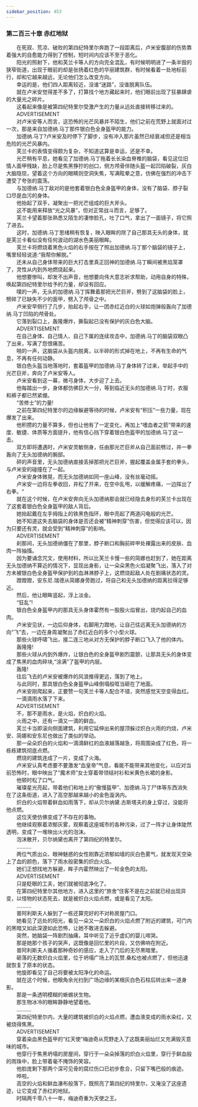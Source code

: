```yaml
---
sidebar_position: 453
---
```

### 第二百三十章 赤红地狱  


　　在死寂、荒凉、破败的第四纪特里尔奔跑了一段距离后，卢米安腹部的伤势靠着强大的自愈能力得到了控制，短时间内应该不至于恶化。  
　　阳光的照射下，他和芙兰卡等人的方向完全混乱，有时候明明进了一条半毁的狭窄街道，出现于眼前的却是张扬着红色的华丽建筑群，有时候看着一处地标前行，却和它越来越远，无论他们怎么改变方向。  
　　幸运的是，他们四人距离较近，没谁“迷路”，没谁脱离队伍。  
　　就在卢米安觉得差不多了，打算找个地方藏起来时，他们眼前出现了狂暴肆虐的大量光之碎片。  
　　这看起来像是被第四纪特里尔受激产生的力量从远处直接转移过来的。  
　　ADVERTISEMENT  
　　对卢米安等人而言，这恐怖的光芒风暴并不陌生，他们之前在荒野上就面对过一次，那是来自加德纳.马丁那件银白色全身盔甲的能力。  
　　加德纳.马丁?卢米安及时停下了脚步，没有冲入那片虽然已经衰减但还是相当危险的光芒风暴内。  
　　芙兰卡的表情变得颇为复杂，不知道这算是幸运，还是不幸。  
　　光芒稍有平息，她看见了加德纳.马丁拖着长长染血脊椎的脑袋，看见这位旧情人面甲残缺，脸上尽是焦黑狰狞的创口，侧方颅骨伴随头盔一起凹陷破裂，灰白大脑隐现，望着这个方向的眼睛则空洞失焦，写满眩晕之意，仿佛在强烈的冲击下遭受了夸张的震荡。  
　　与加德纳.马丁敌对的是他套着银白色全身盔甲的身体，没有了脑袋、脖子裂口尽是血污的身体。  
　　他抬起了双手，凝聚出一把光芒组成的巨大斧头。  
　　这不能用来释放“光之风暴”，但对正常战斗而言，足够了。  
　　芙兰卡望着那张熟悉又陌生的凄惨脸孔，吐了口气，拿出了一面镜子，将它照了进去。  
　　这时，加德纳.马丁思绪稍有恢复，映入眼眸的除了自己那具无头的身体，就是芙兰卡看似没有任何波动的湖水色美丽眼眸。  
　　芙兰卡将燃烧着黑色火焰的右手按在了照出加德纳.马丁那个脑袋的镜子上，嘴里轻轻说道:“我帮你解脱。”  
　　还未从自己身体带来的巨大打击里真正回神的加德纳.马丁瞬间被黑焰笼罩了，灵性从内到外地燃烧起来。  
　　他想要惨叫，却发不出声音，他想要向伟大意志祈求帮助，动用自身的特殊，唤起第四纪特里尔给予的力量，却没有回应。  
　　噗的一声，无头的加德纳.马丁挥舞着那把光芒巨斧，劈到了这脑袋的脸上，劈碎了已缺失不少的面甲，劈入了颅骨之中。  
　　卢米安早侧行了几步，抬起右手，让一团赤红近白的火球如炮弹般轰向了加德纳.马丁凹陷的颅骨处。  
　　它落到裂口上，轰隆爆炸，撕裂起已没有保护的灰白色大脑。  
　　ADVERTISEMENT  
　　在自己身体、自己情人、自己下属的连续攻击中，加德纳.马丁的脑袋双眼凸了出来，写满了怨恨痛苦。  
　　啪的一声，这脑袋从头盔内脱离，以半碎的形式掉在地上，不再有生命的气息，不再有任何动静。  
　　银白色头盔当地落地时，套着盔甲的加德纳.马丁身体转了过来，举起手中的光芒巨斧，奔向了卢米安等人。  
　　卢米安看到这一幕，微弓身体，大步迎了上去。  
　　他每踏出一步，身体都仿佛巨大一分，等到临近无头的加德纳.马丁时，衣服和裤子都已然紧绷。  
　　“苦修士”的力量!  
　　之前在第四纪特里尔的边缘躲避等待的时候，卢米安有“积压”一些力量，现在爆发了出来。  
　　他积攒的力量不算多，但也让他有了一定变化，再加上“嗜血者之箭”带来的速度、敏捷、体质等方面提升，他有信心挡下穿着银白色盔甲的加德纳.马丁这一击。  
　　双方即将遭遇时，卢米安灵敏侧身，任由那光芒巨斧从自己面前劈过，并一拳轰向了无头加德纳的腕部。  
　　砰的声音里，无头加德纳直接丢掉那把光芒巨斧，握起覆盖金属手套的拳头，与卢米安的碰撞在了一起。  
　　卢米安身体微晃，而无头加德纳如同一座山峰，没有丝毫动摇。  
　　卢米安一边将左拳收回，并松了开来，在空中乱甩，以缓解疼痛，一边挥出了右拳。“  
　　就在这个时候，在卢米安奔向无头加德纳那会就已经隐去身形的芙兰卡出现在了这套着银白色全身盔甲的敌人背后。  
　　她抬起戴在左手拇指上的铁黑色指环，眼中亮起了两道闪电般的光芒。  
　　她不知道这失去脑袋的身体是否还会被“精神刺穿”伤害，但觉得应该可以，因为只要还有灵，就会受到“精神刺穿”的影响。  
　　ADVERTISEMENT  
　　刹那间，无头加德纳僵在了那里，脖子断口和胸前碎甲处裸露出来的皮肤、血肉一阵抽搐。  
　　因为要诵念咒文，使用材料，所以比芙兰卡慢一些的简娜也赶到了，她在距离无头加德纳不算近的情况下，显现出身影，让一朵朵黑色火焰凝聚飞出，落入了对方未被银白色全身盔甲保护到的血淋淋脖子上，这燃烧起敌人处在剧痛状态的灵。  
　　蹬蹬蹬，安东尼.瑞德从简娜身旁跑过，将自己和无头加德纳的距离拉得足够近。  
　　然后，他让眼眸竖起，浮上淡金。  
　　“狂乱”!  
　　银白色全身盔甲内的那具无头身体霍然有一股股火焰冒出，烧灼起自己的血肉。  
　　卢米安见状，一边后仰身体，右脚用力蹬地，让自己往远离无头加德纳的方向“飞”去，一边在身周凝聚出了赤红近白的多个小型火球。  
　　那些火球呼啸飞出，接二连三地从对方无保护的脖子断口飞入了他的体内。  
　　轰隆隆!  
　　那些火球从内到外爆炸，让银白色的全身盔甲剧烈震颤，让那具无头的身体变成了焦黑的血肉碎块,“涂满”了盔甲的内层。  
　　轰隆!  
　　往后飞去的卢米安被爆炸的风浪推得更远，落到了地上。  
　　与此同时，那具银白色全身盔甲山峰倒塌般哐当砸在了地面。  
　　卢米安刚爬起来，正要赞一句芙兰卡等人配合不错，突然感觉天空变得血红。  
　　一滴滴雨水落了下来。  
　　ADVERTISEMENT  
　　不，那不是雨水，是火焰，炽白的火焰。  
　　火雨之中，还有一滴又一滴的鲜血。  
　　芙兰卡当即滚向侧面建筑，利用它延伸出来的屋顶躲过炽白火雨的灼烧，卢米安、简娜和安东尼也做出了类似的举动。  
　　那一朵朵炽白的火焰和一滴滴鲜红的血液越落越急，将周围染成了红色，将一栋栋建筑彻底点燃。  
　　燃烧的建筑连成了一片，变成了火海。  
　　卢米安认真考虑要不要激发“血皇帝”气息，看能不能带来其他变化，以应对当前恐怖时，眼中映出了“魔术师”女士穿着带领结衬衫和米黄色长裙的身影。  
　　他顿时松了口气。  
　　璀璨星光亮起，带着他们和地上的“傲慢盔甲”、加德纳.马丁尸体等东西消失在了这条街道，进入了高空那越来越小的金色漩涡内。  
　　炽白的火焰带着鲜血如雨落下，却从贝尔纳黛.古斯塔夫的身上穿过，没能将他点燃。  
　　这位天使仿佛变成了不存在的事物。  
　　他继续观察着浓郁灰雾，观察着这座城市的各种污染，过了一阵才让身体陡然透明，变成了一堆映出火光的泡沫。  
　　泡沫散开，贝尔纳黛也离开了第四纪的特里尔。  
　　..........  
　　两位气质出众、眼神魅惑的女性刚靠近浓郁如墙的灰白色雾气，就发现天空染上了血的颜色，落下了雨水般密集的炽白火焰。  
　　她们正想找地方躲避，眸子内霍然映出了一轮金色的太阳。  
　　ADVERTISEMENT  
　　只是眨眼的工夫，她们就被彻底净化了。  
　　在第四纪特里尔其他地方，进入这里的“旅舍”住客不是在之前就已经出现异变，以怪物的状态死去，就是被炽白火焰点燃，或是看见了太阳。  
　　..........  
　　普阿利斯夫人躲到了一栋还算完好的不对称房屋门口。  
　　她看见了远处的阳光，看见一朵又一朵炽白的火焰点燃了附近的建筑，可门内的黑暗又如此深邃如此恐怖，让她不敢进去躲避。  
　　突然，她脑袋一阵剧烈抽痛，耳中听见了近乎虚幻的婴儿啼哭。  
　　那是她那个孩子的哭声，这既像是回忆里的片段，又仿佛响在附近。  
　　普阿利斯夫人循着那种奇妙的感应，走入了门后的无尽黑暗里。  
　　砸落的无数炽白火焰里，位于坍塌广场上的瓦赞.桑松也被点燃了，但他迅速就恢复了原本的状态。  
　　他旋即看见了自己将要被太阳净化的命运。  
　　就在这个时候，他眼角余光扫到广场边缘的某根灰白色石柱后转出来一道身影。  
　　那是一条透明模糊的蜥蜴状生物。  
　　那生物冰冷的眼眸静静地望着他。  
　　..........  
　　第四纪特里尔内，大量的建筑被炽白的火焰点燃，遭血液变成的雨水染红，又被烧得焦黑。  
　　ADVERTISEMENT  
　　穿着染血黑色盔甲的“红天使”梅迪奇从荒野走入了这既美丽灿烂又充满毁灭意味的城市。  
　　他穿行于焦黑坍塌的房屋间，穿行于一朵朵掉落的炽白火焰里，穿行于鲜血般的雨珠中，脸上带着毫不掩饰的笑容。  
　　他脸庞剩下那两个深可见骨的腐烂伤口已初步愈合，只留下嘴巴般的痕迹。  
　　哗啦。  
　　高空的火焰和鲜血瀑布般落下，既照亮了第四纪的特里尔，又淹没了这座遗迹，让它变成了赤红的地狱。  
　　时隔两千零八十一年，梅迪奇重为天使之王。  
